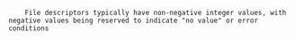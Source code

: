 		File descriptors typically have non-negative integer values, with negative values being reserved to indicate "no value" or error conditions
